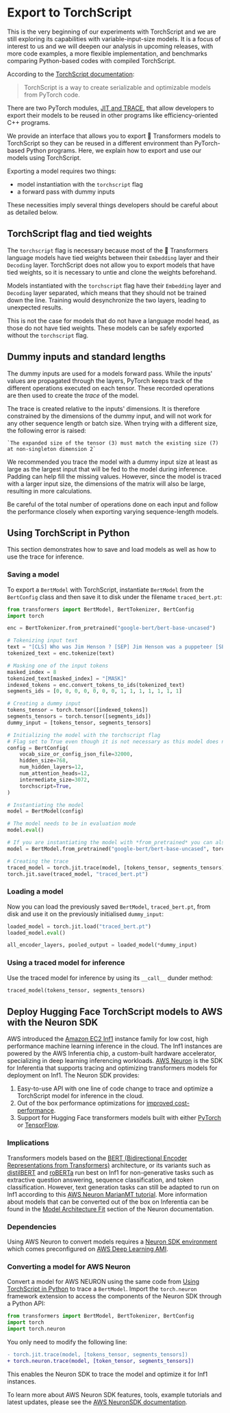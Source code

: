 <!--Copyright 2022 The HuggingFace Team. All rights reserved.

Licensed under the Apache License, Version 2.0 (the "License"); you may not use this file except in compliance with
the License. You may obtain a copy of the License at

http://www.apache.org/licenses/LICENSE-2.0

Unless required by applicable law or agreed to in writing, software distributed under the License is distributed on
an "AS IS" BASIS, WITHOUT WARRANTIES OR CONDITIONS OF ANY KIND, either express or implied. See the License for the
specific language governing permissions and limitations under the License.

⚠️ Note that this file is in Markdown but contain specific syntax for our doc-builder (similar to MDX) that may not be
rendered properly in your Markdown viewer.

-->

# Export to TorchScript

<Tip>

This is the very beginning of our experiments with TorchScript and we are still
exploring its capabilities with variable-input-size models. It is a focus of interest to
us and we will deepen our analysis in upcoming releases, with more code examples, a more
flexible implementation, and benchmarks comparing Python-based codes with compiled
TorchScript.

</Tip>

According to the [TorchScript documentation](https://pytorch.org/docs/stable/jit.html):

> TorchScript is a way to create serializable and optimizable models from PyTorch code.

There are two PyTorch modules, [JIT and
TRACE](https://pytorch.org/docs/stable/jit.html), that allow developers to export their
models to be reused in other programs like efficiency-oriented C++ programs.

We provide an interface that allows you to export 🤗 Transformers models to TorchScript
so they can be reused in a different environment than PyTorch-based Python programs.
Here, we explain how to export and use our models using TorchScript.

Exporting a model requires two things:

- model instantiation with the `torchscript` flag
- a forward pass with dummy inputs

These necessities imply several things developers should be careful about as detailed
below.

## TorchScript flag and tied weights

The `torchscript` flag is necessary because most of the 🤗 Transformers language models
have tied weights between their `Embedding` layer and their `Decoding` layer.
TorchScript does not allow you to export models that have tied weights, so it is
necessary to untie and clone the weights beforehand.

Models instantiated with the `torchscript` flag have their `Embedding` layer and
`Decoding` layer separated, which means that they should not be trained down the line.
Training would desynchronize the two layers, leading to unexpected results.

This is not the case for models that do not have a language model head, as those do not
have tied weights. These models can be safely exported without the `torchscript` flag.

## Dummy inputs and standard lengths

The dummy inputs are used for a models forward pass. While the inputs' values are
propagated through the layers, PyTorch keeps track of the different operations executed
on each tensor. These recorded operations are then used to create the *trace* of the
model.

The trace is created relative to the inputs' dimensions. It is therefore constrained by
the dimensions of the dummy input, and will not work for any other sequence length or
batch size. When trying with a different size, the following error is raised:

```
`The expanded size of the tensor (3) must match the existing size (7) at non-singleton dimension 2`
```

We recommended you trace the model with a dummy input size at least as large as the
largest input that will be fed to the model during inference. Padding can help fill the
missing values. However, since the model is traced with a larger input size, the
dimensions of the matrix will also be large, resulting in more calculations.

Be careful of the total number of operations done on each input and follow the
performance closely when exporting varying sequence-length models.

## Using TorchScript in Python

This section demonstrates how to save and load models as well as how to use the trace
for inference.

### Saving a model

To export a `BertModel` with TorchScript, instantiate `BertModel` from the `BertConfig`
class and then save it to disk under the filename `traced_bert.pt`:

```python
from transformers import BertModel, BertTokenizer, BertConfig
import torch

enc = BertTokenizer.from_pretrained("google-bert/bert-base-uncased")

# Tokenizing input text
text = "[CLS] Who was Jim Henson ? [SEP] Jim Henson was a puppeteer [SEP]"
tokenized_text = enc.tokenize(text)

# Masking one of the input tokens
masked_index = 8
tokenized_text[masked_index] = "[MASK]"
indexed_tokens = enc.convert_tokens_to_ids(tokenized_text)
segments_ids = [0, 0, 0, 0, 0, 0, 0, 1, 1, 1, 1, 1, 1, 1]

# Creating a dummy input
tokens_tensor = torch.tensor([indexed_tokens])
segments_tensors = torch.tensor([segments_ids])
dummy_input = [tokens_tensor, segments_tensors]

# Initializing the model with the torchscript flag
# Flag set to True even though it is not necessary as this model does not have an LM Head.
config = BertConfig(
    vocab_size_or_config_json_file=32000,
    hidden_size=768,
    num_hidden_layers=12,
    num_attention_heads=12,
    intermediate_size=3072,
    torchscript=True,
)

# Instantiating the model
model = BertModel(config)

# The model needs to be in evaluation mode
model.eval()

# If you are instantiating the model with *from_pretrained* you can also easily set the TorchScript flag
model = BertModel.from_pretrained("google-bert/bert-base-uncased", torchscript=True)

# Creating the trace
traced_model = torch.jit.trace(model, [tokens_tensor, segments_tensors])
torch.jit.save(traced_model, "traced_bert.pt")
```

### Loading a model

Now you can load the previously saved `BertModel`, `traced_bert.pt`, from disk and use
it on the previously initialised `dummy_input`:

```python
loaded_model = torch.jit.load("traced_bert.pt")
loaded_model.eval()

all_encoder_layers, pooled_output = loaded_model(*dummy_input)
```

### Using a traced model for inference

Use the traced model for inference by using its `__call__` dunder method:

```python
traced_model(tokens_tensor, segments_tensors)
```

## Deploy Hugging Face TorchScript models to AWS with the Neuron SDK

AWS introduced the [Amazon EC2 Inf1](https://aws.amazon.com/ec2/instance-types/inf1/)
instance family for low cost, high performance machine learning inference in the cloud.
The Inf1 instances are powered by the AWS Inferentia chip, a custom-built hardware
accelerator, specializing in deep learning inferencing workloads. [AWS
Neuron](https://awsdocs-neuron.readthedocs-hosted.com/en/latest/#) is the SDK for
Inferentia that supports tracing and optimizing transformers models for deployment on
Inf1. The Neuron SDK provides:


1. Easy-to-use API with one line of code change to trace and optimize a TorchScript
   model for inference in the cloud.
2. Out of the box performance optimizations for [improved
   cost-performance](https://awsdocs-neuron.readthedocs-hosted.com/en/latest/neuron-guide/benchmark/>).
3. Support for Hugging Face transformers models built with either
   [PyTorch](https://awsdocs-neuron.readthedocs-hosted.com/en/latest/src/examples/pytorch/bert_tutorial/tutorial_pretrained_bert.html)
   or
   [TensorFlow](https://awsdocs-neuron.readthedocs-hosted.com/en/latest/src/examples/tensorflow/huggingface_bert/huggingface_bert.html).

### Implications

Transformers models based on the [BERT (Bidirectional Encoder Representations from
Transformers)](https://huggingface.co/docs/transformers/main/model_doc/bert)
architecture, or its variants such as
[distilBERT](https://huggingface.co/docs/transformers/main/model_doc/distilbert) and
[roBERTa](https://huggingface.co/docs/transformers/main/model_doc/roberta) run best on
Inf1 for non-generative tasks such as extractive question answering, sequence
classification, and token classification. However, text generation tasks can still be
adapted to run on Inf1 according to this [AWS Neuron MarianMT
tutorial](https://awsdocs-neuron.readthedocs-hosted.com/en/latest/src/examples/pytorch/transformers-marianmt.html).
More information about models that can be converted out of the box on Inferentia can be
found in the [Model Architecture
Fit](https://awsdocs-neuron.readthedocs-hosted.com/en/latest/neuron-guide/models/models-inferentia.html#models-inferentia)
section of the Neuron documentation.

### Dependencies

Using AWS Neuron to convert models requires a [Neuron SDK
environment](https://awsdocs-neuron.readthedocs-hosted.com/en/latest/neuron-guide/neuron-frameworks/pytorch-neuron/index.html#installation-guide)
which comes preconfigured on [AWS Deep Learning
AMI](https://docs.aws.amazon.com/dlami/latest/devguide/tutorial-inferentia-launching.html).

### Converting a model for AWS Neuron

Convert a model for AWS NEURON using the same code from [Using TorchScript in
Python](torchscript#using-torchscript-in-python) to trace a `BertModel`. Import the
`torch.neuron` framework extension to access the components of the Neuron SDK through a
Python API:

```python
from transformers import BertModel, BertTokenizer, BertConfig
import torch
import torch.neuron
```

You only need to modify the following line:

```diff
- torch.jit.trace(model, [tokens_tensor, segments_tensors])
+ torch.neuron.trace(model, [token_tensor, segments_tensors])
```

This enables the Neuron SDK to trace the model and optimize it for Inf1 instances.

To learn more about AWS Neuron SDK features, tools, example tutorials and latest
updates, please see the [AWS NeuronSDK
documentation](https://awsdocs-neuron.readthedocs-hosted.com/en/latest/index.html).

